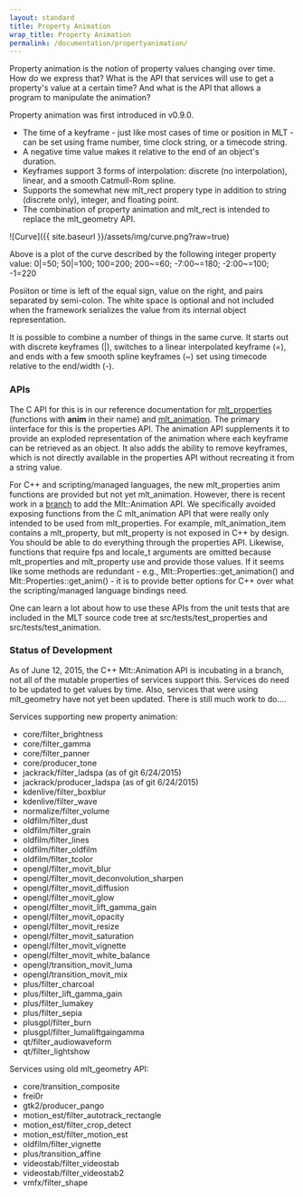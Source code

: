 ```yaml
---
layout: standard
title: Property Animation
wrap_title: Property Animation
permalink: /documentation/propertyanimation/
---
```


Property animation is the notion of property values changing over time.
How do we express that? What is the API that services will use to get a
property's value at a certain time? And what is the API that allows a
program to manipulate the animation?

Property animation was first introduced in v0.9.0.

-   The time of a keyframe - just like most cases of time or position
    in MLT - can be set using frame number, time clock string, or a
    timecode string.
-   A negative time value makes it relative to the end of an object's
    duration.
-   Keyframes support 3 forms of interpolation: discrete (no interpolation),
    linear, and a smooth Catmull-Rom spline.
-   Supports the somewhat new mlt_rect propery type in addition to string
    (discrete only), integer, and floating point.
-   The combination of property animation and mlt_rect is intended to replace the
    mlt_geometry API.

![Curve]({{ site.baseurl }}/assets/img/curve.png?raw=true)

Above is a plot of the curve described by the following integer property
value: 0|=50; 50|=100; 100=200; 200~=60; -7:00~=180; -2:00~=100; -1=220

Posiiton or time is left of the equal sign, value on the right, and
pairs separated by semi-colon. The white space is optional and not
included when the framework serializes the value from its internal
object representation.

It is possible to combine a number of things in the same curve. It
starts out with discrete keyframes (|), switches to a linear
interpolated keyframe (=), and ends with a few smooth spline keyframes
(~) set using timecode relative to the end/width (-).

### APIs

The C API for this is in our reference documentation for
[mlt_properties](/doxygen/structmlt_properties_s.html)
(functions with **anim** in their name) and
[mlt_animation](/doxygen/structmlt_animation_s.html). The
primary iinterface for this is the properties API. The animation API
supplements it to provide an exploded representation of the animation
where each keyframe can be retrieved as an object. It also adds the
ability to remove keyframes, which is not directly available in the
properties API without recreating it from a string value.

For C++ and scripting/managed languages, the new mlt_properties anim
functions are provided but not yet mlt_animation. However, there is
recent work in a [branch](https://github.com/mltframework/mlt/commits/animation)
to add the Mlt::Animation API. We specifically avoided exposing
functions from the C mlt_animation API that were really only intended
to be used from mlt_properties. For example, mlt_animation_item
contains a mlt_property, but mlt_property is not exposed in C++ by
design. You should be able to do everything through the properties API.
Likewise, functions that require fps and locale_t arguments are omitted
because mlt_properties and mlt_property use and provide those values.
If it seems like some methods are redundant - e.g.,
Mlt::Properties::get_animation() and Mlt::Properties::get_anim() - it
is to provide better options for C++ over what the scripting/managed
language bindings need.

One can learn a lot about how to use these APIs from the unit tests that
are included in the MLT source code tree at src/tests/test_properties
and src/tests/test_animation.

### Status of Development

As of June 12, 2015, the C++ Mlt::Animation API is incubating in a
branch, not all of the mutable properties of services support this.
Services do need to be updated to get values by time. Also, services
that were using mlt_geometry have not yet been updated. There is still
much work to do....

Services supporting new property animation:

* core/filter_brightness
* core/filter_gamma
* core/filter_panner
* core/producer_tone
* jackrack/filter_ladspa (as of git 6/24/2015)
* jackrack/producer_ladspa (as of git 6/24/2015)
* kdenlive/filter_boxblur
* kdenlive/filter_wave
* normalize/filter_volume
* oldfilm/filter_dust
* oldfilm/filter_grain
* oldfilm/filter_lines
* oldfilm/filter_oldfilm
* oldfilm/filter_tcolor
* opengl/filter_movit_blur
* opengl/filter_movit_deconvolution_sharpen
* opengl/filter_movit_diffusion
* opengl/filter_movit_glow
* opengl/filter_movit_lift_gamma_gain
* opengl/filter_movit_opacity
* opengl/filter_movit_resize
* opengl/filter_movit_saturation
* opengl/filter_movit_vignette
* opengl/filter_movit_white_balance
* opengl/transition_movit_luma
* opengl/transition_movit_mix
* plus/filter_charcoal
* plus/filter_lift_gamma_gain
* plus/filter_lumakey
* plus/filter_sepia
* plusgpl/filter_burn
* plusgpl/filter_lumaliftgaingamma
* qt/filter_audiowaveform
* qt/filter_lightshow

Services using old mlt_geometry API:

* core/transition_composite
* frei0r
* gtk2/producer_pango
* motion_est/filter_autotrack_rectangle
* motion_est/filter_crop_detect
* motion_est/filter_motion_est
* oldfilm/filter_vignette
* plus/transition_affine
* videostab/filter_videostab
* videostab/filter_videostab2
* vmfx/filter_shape
